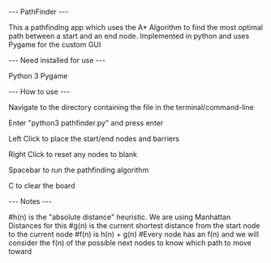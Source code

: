 --- PathFinder ---

This a pathfinding app which uses the A* Algorithm to find the most optimal path between a start and an end node. Implemented in python and uses Pygame for the custom GUI

--- Need installed for use ---

Python 3
Pygame

--- How to use ---

Navigate to the directory containing the file in the terminal/command-line

Enter "python3 pathfinder.py" and press enter

Left Click to place the start/end nodes and barriers

Right Click to reset any nodes to blank

Spacebar to run the pathfinding algorithm

C to clear the board

--- Notes ---

#h(n) is the "absolute distance" heuristic. We are using Manhattan Distances for this
#g(n) is the current shortest distance from the start node to the current node
#f(n) is h(n) + g(n)
#Every node has an f(n) and we will consider the f(n) of the possible next nodes to know which path to move toward
